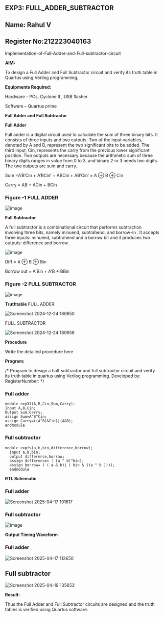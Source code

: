 ## EXP3: FULL_ADDER_SUBTRACTOR
## Name: Rahul V
## Register No:212223040163



Implementation-of-Full-Adder-and-Full-subtractor-circuit

**AIM:**

To design a Full Adder and Full Subtractor circuit and verify its truth table in Quartus using Verilog programming.

**Equipments Required:**

Hardware – PCs, Cyclone II , USB flasher

Software – Quartus prime

**Full Adder and Full Subtractor**

**Full Adder**

Full adder is a digital circuit used to calculate the sum of three binary bits. It consists of three inputs and two outputs. Two of the input variables, denoted by A and B, represent the two significant bits to be added. The third input, Cin, represents the carry from the previous lower significant position. Two outputs are necessary because the arithmetic sum of three binary digits ranges in value from 0 to 3, and binary 2 or 3 needs two digits. The two outputs are sum and carry.

Sum =A’B’Cin + A’BCin’ + ABCin + AB’Cin’ = A ⊕ B ⊕ Cin 

Carry = AB + ACin + BCin



### Figure -1 FULL ADDER
![image](https://github.com/naavaneetha/FULL_ADDER_SUBTRACTOR/assets/154305477/0f30ba51-5ffb-4198-845f-18e054f675e7)

**Full Subtractor**

A full subtractor is a combinational circuit that performs subtraction involving three bits, namely minuend, subtrahend, and borrow-in . It accepts three inputs: minuend, subtrahend and a borrow bit and it produces two outputs: difference and borrow.

![image](https://github.com/naavaneetha/FULL_ADDER_SUBTRACTOR/assets/154305477/02b24f51-ab51-4304-9ad6-7b81ffc1ead5)

Diff = A ⊕ B ⊕ Bin 

Borrow out = A'Bin + A'B + BBin
### Figure -2 FULL SUBTRACTOR
![image](https://github.com/naavaneetha/FULL_ADDER_SUBTRACTOR/assets/154305477/02b24f51-ab51-4304-9ad6-7b81ffc1ead5)

**Truthtable**
FULL ADDER


![Screenshot 2024-12-24 180950](https://github.com/user-attachments/assets/c126f18a-c2d0-4395-8046-0c5982cf82f7)

FULL SUBTRACTOR


![Screenshot 2024-12-24 180956](https://github.com/user-attachments/assets/b5714c51-d131-4031-aa9f-e316bbc4deb8)

**Procedure**

Write the detailed procedure here

**Program:**

/* Program to design a half subtractor and full subtractor circuit and verify its truth table in quartus using Verilog programming. Developed by: RegisterNumber:
*/
### Full adder
```
module exp31(A,B,Cin,Sum,Carry);
Input A,B,Cin;
Output Sum,Carry;
assign Sum=A^B^Cin;
assign Carry=((A^B)&Cin)|(A&B);
endmodule
```
### Full subtractor
```
module expfs(a,b,bin,difference,borrow);
  input a,b,bin;
  output difference,borrow;
  assign difference= ( (a ^ b)^bin);
  assign borrow= ( ( a & b)| ( bin & ((a ^ b ))));
  endmodule
```

**RTL Schematic**

### Full adder
![Screenshot 2025-04-17 101617](https://github.com/user-attachments/assets/afc3d158-ff35-4ae1-b12b-fe796659ca2c)

### Full subtractor
![image](https://github.com/user-attachments/assets/aae2df2c-4fdb-4e77-97b0-65a3d7b022db)

**Output Timing Waveform**
### Full adder
![Screenshot 2025-04-17 112650](https://github.com/user-attachments/assets/c4bf7eb5-b26f-43f7-92b8-f4eeb0dac8fe)

## Full subtractor
![Screenshot 2025-04-19 135653](https://github.com/user-attachments/assets/b97fc4dd-1faa-4904-9b46-71944135105f)


**Result:**

Thus the Full Adder and Full Subtractor circuits are designed and the truth tables is verified using Quartus software.



